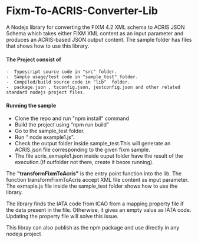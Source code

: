 # Fixm-To-ACRIS-Converter-Lib

A Nodejs library for converting the FIXM 4.2 XML schema to ACRIS JSON Schema which takes either FIXM XML content  as an input parameter and produces an ACRIS-based JSON output content. The sample folder has files that shows how to use this library.

####   The Project consist of   ####

	-  Typescript source code in "src" folder.
	-  Sample usage/test code in "sample_test" folder.
	-  Compiled/build source code in "lib"  folder.
	-  package.json , tsconfig.json, jestconfig.json and other related standard nodejs project files.
	
	

####  Running the sample  ####

- Clone the repo and run "npm install" command
- Build the project using “npm run build”
- Go to the sample_test folder.
- Run “ node example1.js”.
- Check the output folder inside sample_test.This will generate an ACRIS.json file corresponding  to the given fixm sample.
- The file acris_exmaple1.json inside ouput folder have the result of the execution.(If outfolder not there, create it beore running).
	
The **"transformFixmToAcris"**  is the entry point function into the lib. The function transformFixmToAcris accept XML file content as input parameter. 
The exmaple.js file inside the sample_test folder shows how to use the library. 



The library finds the IATA code from ICAO from a mapping property file if the data present in the file. Otherwise, it gives an empty value as IATA code. Updating the property file will solve this issue.

This libray  can also publish as the  npm package and use directly in any nodejs project

	


